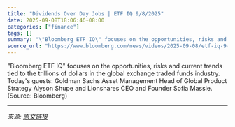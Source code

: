 ```yaml
---
title: "Dividends Over Day Jobs | ETF IQ 9/8/2025"
date: 2025-09-08T18:06:46+08:00
categories: ["finance"]
tags: []
summary: "\"Bloomberg ETF IQ\" focuses on the opportunities, risks and current trends tied to the trillions of dollars in the global exchange traded funds industry. Today's guests: Goldman Sachs Asset Management "
source_url: "https://www.bloomberg.com/news/videos/2025-09-08/etf-iq-9-8-2025-video"
---
```


"Bloomberg ETF IQ" focuses on the opportunities, risks and current trends tied to the trillions of dollars in the global exchange traded funds industry. Today's guests: Goldman Sachs Asset Management Head of Global Product Strategy Alyson Shupe and Lionshares CEO and Founder Sofia Massie. (Source: Bloomberg)

---

*来源: [原文链接](https://www.bloomberg.com/news/videos/2025-09-08/etf-iq-9-8-2025-video)*
